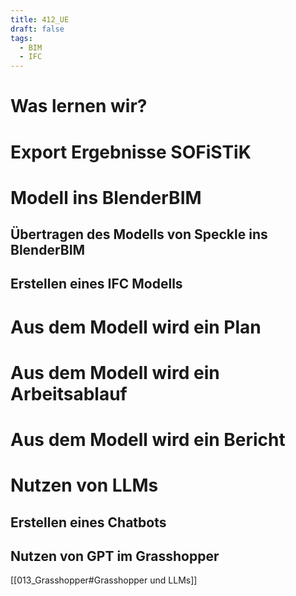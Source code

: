 ```yaml
---
title: 412_UE
draft: false
tags:
  - BIM
  - IFC
---
```


# Was lernen wir?



# Export Ergebnisse SOFiSTiK





# Modell ins BlenderBIM

## Übertragen des Modells von Speckle ins BlenderBIM



## Erstellen eines IFC Modells



# Aus dem Modell wird ein Plan




# Aus dem Modell wird ein Arbeitsablauf





# Aus dem Modell wird ein Bericht









# Nutzen von LLMs 


## Erstellen eines Chatbots


## Nutzen von GPT im Grasshopper

[[013_Grasshopper#Grasshopper und LLMs]]

